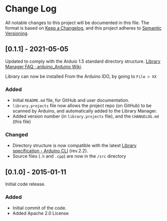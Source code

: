 
# Change Log

All notable changes to this project will be documented in this file.  The format is based on [Keep a Changelog](http://keepachangelog.com/), and this project adheres to [Semantic Versioning](http://semver.org/).

## <unreleased> [0.1.1] - 2021-05-05

Updated to comply with the Arduio 1.5 standard directory structure.  [Library Manager FAQ · arduino_Arduino Wiki](https://github.com/arduino/Arduino/wiki/Library-Manager-FAQ).

Library can now be installed From the Arduino IDO, by going to `File > XX`

### Added
- Initial `README.md` file, for GitHub and user documentation.
- `library.projects` file now allows the project repo (on GitHub) to be scanned by Arduino, and automatically added to the Library Manager.
- Added version number (in `library.projects` file), and the `CHANGELOG.md` (this file)

### Changed
- Directory structure is now compatible with the latest [Library specification - Arduino CLI](https://arduino.github.io/arduino-cli/latest/library-specification/) (rev.2.2).
- Source files (`.h` and `.cpp`) are now in the `/src` directory

## [0.1.0] - 2015-01-11

Initial code release.  

### Added
- Initial commit of the code.
- Added Apache 2.0 License
